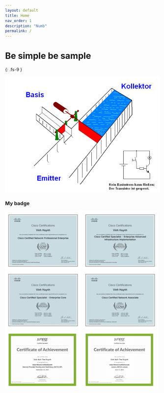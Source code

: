 ```yaml
---
layout: default
title: Home
nav_order: 1
description: "Numb"
permalink: /
---
```


# Be simple be sample
{: .fs-9 }

![](/assets/images/7sHM.gif)

### My badge

<img src="./docs/CCNP/img/Cisco Certified Network Professional Enterprise certificate-1.png" style="max-width: 49%"/>
<img src="./docs/CCNP/img/Cisco Certified Specialist - Enterprise Advanced Infrastructure Implementation certificate-1.png" style="max-width: 49%"/>
<img src="./docs/CCNP/img/Cisco Certified Specialist - Enterprise Core certificate-1.png" style="max-width: 49%"/>
<img src="./docs/CCNA/img/Cisco Certified Network Associate certificate-1.png" style="max-width: 49%"/>
<img src="./docs/JN0/img/Service Provider Routing and Switching certificate-1.png" style="max-width: 49%"/>
<img src="./docs/JN0/img/Junos certificate-1.png" style="max-width: 49%"/>
